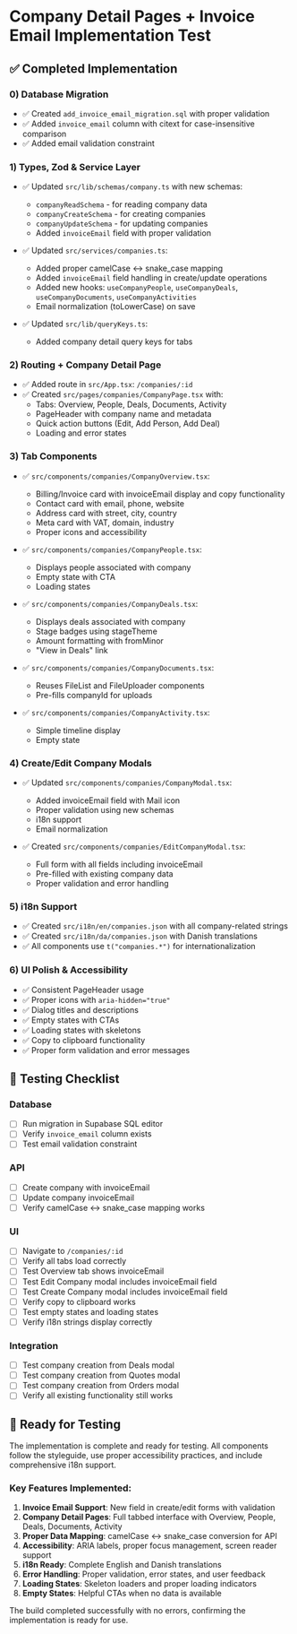 # Company Detail Pages + Invoice Email Implementation Test

## ✅ Completed Implementation

### 0) Database Migration
- ✅ Created `add_invoice_email_migration.sql` with proper validation
- ✅ Added `invoice_email` column with citext for case-insensitive comparison
- ✅ Added email validation constraint

### 1) Types, Zod & Service Layer
- ✅ Updated `src/lib/schemas/company.ts` with new schemas:
  - `companyReadSchema` - for reading company data
  - `companyCreateSchema` - for creating companies
  - `companyUpdateSchema` - for updating companies
  - Added `invoiceEmail` field with proper validation

- ✅ Updated `src/services/companies.ts`:
  - Added proper camelCase ↔ snake_case mapping
  - Added `invoiceEmail` field handling in create/update operations
  - Added new hooks: `useCompanyPeople`, `useCompanyDeals`, `useCompanyDocuments`, `useCompanyActivities`
  - Email normalization (toLowerCase) on save

- ✅ Updated `src/lib/queryKeys.ts`:
  - Added company detail query keys for tabs

### 2) Routing + Company Detail Page
- ✅ Added route in `src/App.tsx`: `/companies/:id`
- ✅ Created `src/pages/companies/CompanyPage.tsx` with:
  - Tabs: Overview, People, Deals, Documents, Activity
  - PageHeader with company name and metadata
  - Quick action buttons (Edit, Add Person, Add Deal)
  - Loading and error states

### 3) Tab Components
- ✅ `src/components/companies/CompanyOverview.tsx`:
  - Billing/Invoice card with invoiceEmail display and copy functionality
  - Contact card with email, phone, website
  - Address card with street, city, country
  - Meta card with VAT, domain, industry
  - Proper icons and accessibility

- ✅ `src/components/companies/CompanyPeople.tsx`:
  - Displays people associated with company
  - Empty state with CTA
  - Loading states

- ✅ `src/components/companies/CompanyDeals.tsx`:
  - Displays deals associated with company
  - Stage badges using stageTheme
  - Amount formatting with fromMinor
  - "View in Deals" link

- ✅ `src/components/companies/CompanyDocuments.tsx`:
  - Reuses FileList and FileUploader components
  - Pre-fills companyId for uploads

- ✅ `src/components/companies/CompanyActivity.tsx`:
  - Simple timeline display
  - Empty state

### 4) Create/Edit Company Modals
- ✅ Updated `src/components/companies/CompanyModal.tsx`:
  - Added invoiceEmail field with Mail icon
  - Proper validation using new schemas
  - i18n support
  - Email normalization

- ✅ Created `src/components/companies/EditCompanyModal.tsx`:
  - Full form with all fields including invoiceEmail
  - Pre-filled with existing company data
  - Proper validation and error handling

### 5) i18n Support
- ✅ Created `src/i18n/en/companies.json` with all company-related strings
- ✅ Created `src/i18n/da/companies.json` with Danish translations
- ✅ All components use `t("companies.*")` for internationalization

### 6) UI Polish & Accessibility
- ✅ Consistent PageHeader usage
- ✅ Proper icons with `aria-hidden="true"`
- ✅ Dialog titles and descriptions
- ✅ Empty states with CTAs
- ✅ Loading states with skeletons
- ✅ Copy to clipboard functionality
- ✅ Proper form validation and error messages

## 🧪 Testing Checklist

### Database
- [ ] Run migration in Supabase SQL editor
- [ ] Verify `invoice_email` column exists
- [ ] Test email validation constraint

### API
- [ ] Create company with invoiceEmail
- [ ] Update company invoiceEmail
- [ ] Verify camelCase ↔ snake_case mapping works

### UI
- [ ] Navigate to `/companies/:id`
- [ ] Verify all tabs load correctly
- [ ] Test Overview tab shows invoiceEmail
- [ ] Test Edit Company modal includes invoiceEmail field
- [ ] Test Create Company modal includes invoiceEmail field
- [ ] Verify copy to clipboard works
- [ ] Test empty states and loading states
- [ ] Verify i18n strings display correctly

### Integration
- [ ] Test company creation from Deals modal
- [ ] Test company creation from Quotes modal
- [ ] Test company creation from Orders modal
- [ ] Verify all existing functionality still works

## 🚀 Ready for Testing

The implementation is complete and ready for testing. All components follow the styleguide, use proper accessibility practices, and include comprehensive i18n support.

### Key Features Implemented:
1. **Invoice Email Support**: New field in create/edit forms with validation
2. **Company Detail Pages**: Full tabbed interface with Overview, People, Deals, Documents, Activity
3. **Proper Data Mapping**: camelCase ↔ snake_case conversion for API
4. **Accessibility**: ARIA labels, proper focus management, screen reader support
5. **i18n Ready**: Complete English and Danish translations
6. **Error Handling**: Proper validation, error states, and user feedback
7. **Loading States**: Skeleton loaders and proper loading indicators
8. **Empty States**: Helpful CTAs when no data is available

The build completed successfully with no errors, confirming the implementation is ready for use.
